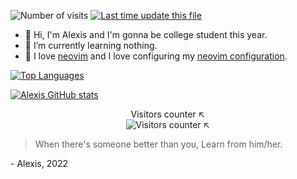 <!--
**Alexis12119/Alexis12119** is a ✨ _special_ ✨ repository because its `README.md` (this file) appears on your GitHub profile.

Here are some ideas to get you started:

- 🔭 I’m currently working on ...
- 🌱 I’m currently learning ...
- 👯 I’m looking to collaborate on ...
- 🤔 I’m looking for help with ...
- 💬 Ask me about ...
- 📫 How to reach me: ...
- 😄 Pronouns: ...
- ⚡ Fun fact: ...
-->

![Number of visits](https://badges.pufler.dev/visits/Alexis12119/Alexis12119 "Number of visits")
[![Last time update this file](https://img.shields.io/github/last-commit/Alexis12119/Alexis12119?label=profile%20updated&style=flat-square "Last time update this file")](https://github.com/Alexis12119/Alexis12119)

* 👋 Hi, I'm Alexis and I'm gonna be college student this year.
* 🌱 I’m currently learning nothing. 
* 💖 I love [neovim](https://github.com/neovim/neovim) and I love configuring my [neovim configuration](https://github.com/Alexis12119/Simple).

[![Top Languages](https://github-readme-stats.vercel.app/api/top-langs/?username=Alexis12119&layout=compact&show_icons=true&theme=dark)](https://github.com/Alexis12119?tab=repositories)

[![Alexis GitHub stats](https://github-readme-stats.vercel.app/api?username=Alexis12119&show_icons=true&theme=dark)](https://github.com/anuraghazra/github-readme-stats)

<p align="center">Visitors counter ↖ <br>
  <img alt="Visitors counter ↖" src="https://profile-counter.glitch.me/Alexis12119/count.svg"/>
</p>

> When there's someone better than you, Learn from him/her.

\- Alexis, 2022

